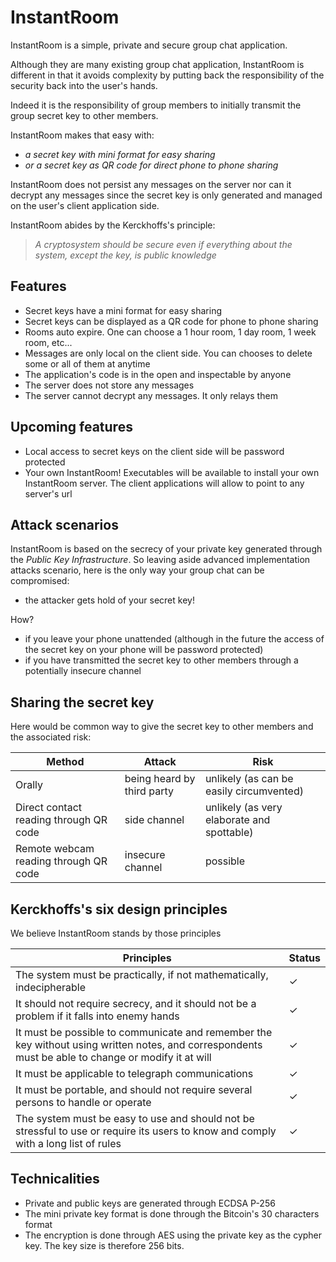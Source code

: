 # InstantRoom

InstantRoom is a simple, private and secure group chat application.

Although they are many existing group chat application, InstantRoom is different in that
it avoids complexity by putting back the responsibility of the security back
into the user's hands.

Indeed it is the responsibility of group members to initially transmit the group secret key to other members.

InstantRoom makes that easy with:
- _a secret key with mini format for easy sharing_
- _or a secret key as QR code for direct phone to phone sharing_

InstantRoom does not persist any messages on the server nor can it decrypt any messages since the secret key is only
generated and managed on the user's client application side.

InstantRoom abides by the Kerckhoffs's principle:

> _A cryptosystem should be secure even if everything about the system, except the key, is public knowledge_

## Features

- Secret keys have a mini format for easy sharing
- Secret keys can be displayed as a QR code for phone to phone sharing
- Rooms auto expire. One can choose a 1 hour room, 1 day room, 1 week room, etc...
- Messages are only local on the client side. You can chooses to delete some or all of them at anytime
- The application's code is in the open and inspectable by anyone
- The server does not store any messages
- The server cannot decrypt any messages. It only relays them

## Upcoming features

- Local access to secret keys on the client side will be password protected
- Your own InstantRoom! Executables will be available to install your own InstantRoom server. The client applications will allow to point to any server's url

## Attack scenarios

InstantRoom is based on the secrecy of your private key generated through the _Public Key Infrastructure_. So leaving aside advanced implementation attacks scenario, here is the only way your group chat can be compromised:

- the attacker gets hold of your secret key!

How?

- if you leave your phone unattended (although in the future the access of the secret key on your phone will be password protected)
- if you have transmitted the secret key to other members through a potentially insecure channel

## Sharing the secret key

Here would be common way to give the secret key to other members and the associated risk:

Method | Attack | Risk
--- | --- | ---
Orally | being heard by third party | unlikely (as can be easily circumvented)
Direct contact reading through QR code |  side channel | unlikely (as very elaborate and spottable)
Remote webcam reading through QR code | insecure channel | possible

## Kerckhoffs's six design principles

We believe InstantRoom stands by those principles

Principles| Status
---|---
The system must be practically, if not mathematically, indecipherable|&#10003;
It should not require secrecy, and it should not be a problem if it falls into enemy hands|&#10003;
It must be possible to communicate and remember the key without using written notes, and correspondents must be able to change or modify it at will|&#10003;
It must be applicable to telegraph communications|&#10003;
It must be portable, and should not require several persons to handle or operate|&#10003;
The system must be easy to use and should not be stressful to use or require its users to know and comply with a long list of rules|&#10003;


##  Technicalities

- Private and public keys are generated through ECDSA P-256
- The mini private key format is done through the Bitcoin's 30 characters format
- The encryption is done through AES using the private key as the cypher key. The key size is therefore 256 bits.


